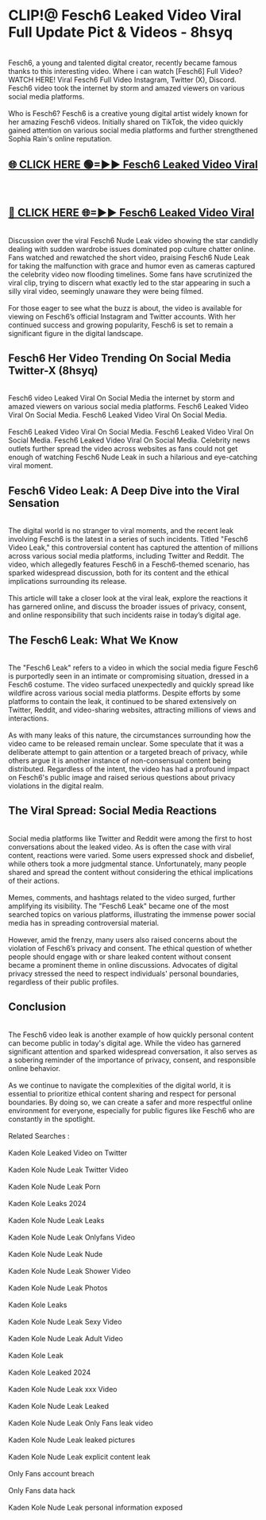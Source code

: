 # CLIP!@ Fesch6 Leaked Video Viral Full Update Pict & Videos - 8hsyq
<br>
Fesch6, a young and talented digital creator, recently became famous thanks to this interesting video. Where i can watch [Fesch6] Full Video? WATCH HERE! Viral Fesch6 Full Video Instagram, Twitter (X), Discord. Fesch6 video took the internet by storm and amazed viewers on various social media platforms.
<br><br>
Who is Fesch6? Fesch6 is a creative young digital artist widely known for her amazing Fesch6 videos. Initially shared on TikTok, the video quickly gained attention on various social media platforms and further strengthened Sophia Rain's online reputation.
<br>
<h2><a href="https://bestclip.site?title=Fesch6">🌐 CLICK HERE 🟢=►► Fesch6 Leaked Video Viral</a></h2>
<br>
<h2><a href="https://bestclip.site?title=Fesch6">🔴 CLICK HERE 🌐=►► Fesch6 Leaked Video Viral</a></h2>
<br>
Discussion over the viral Fesch6 Nude Leak video showing the star candidly dealing with sudden wardrobe issues dominated pop culture chatter online. Fans watched and rewatched the short video, praising Fesch6 Nude Leak for taking the malfunction with grace and humor even as cameras captured the celebrity video now flooding timelines. Some fans have scrutinized the viral clip, trying to discern what exactly led to the star appearing in such a silly viral video, seemingly unaware they were being filmed.
<br><br>
For those eager to see what the buzz is about, the video is available for viewing on Fesch6’s official Instagram and Twitter accounts. With her continued success and growing popularity, Fesch6 is set to remain a significant figure in the digital landscape.
<br>
<h2>Fesch6 Her Video Trending On Social Media Twitter-X (8hsyq)</h2>
<br>
Fesch6 video Leaked Viral On Social Media the internet by storm and amazed viewers on various social media platforms. Fesch6 Leaked Video Viral On Social Media. Fesch6 Leaked Video Viral On Social Media.
<br><br>
Fesch6 Leaked Video Viral On Social Media. Fesch6 Leaked Video Viral On Social Media. Fesch6 Leaked Video Viral On Social Media. Celebrity news outlets further spread the video across websites as fans could not get enough of watching Fesch6 Nude Leak in such a hilarious and eye-catching viral moment.
<br>
<h2>Fesch6 Video Leak: A Deep Dive into the Viral Sensation</h2>
<br>
The digital world is no stranger to viral moments, and the recent leak involving Fesch6 is the latest in a series of such incidents. Titled "Fesch6 Video Leak," this controversial content has captured the attention of millions across various social media platforms, including Twitter and Reddit. The video, which allegedly features Fesch6 in a Fesch6-themed scenario, has sparked widespread discussion, both for its content and the ethical implications surrounding its release.
<br><br>
This article will take a closer look at the viral leak, explore the reactions it has garnered online, and discuss the broader issues of privacy, consent, and online responsibility that such incidents raise in today’s digital age.
<br>
<h2>The Fesch6 Leak: What We Know</h2>
<br>
The "Fesch6 Leak" refers to a video in which the social media figure Fesch6 is purportedly seen in an intimate or compromising situation, dressed in a Fesch6 costume. The video surfaced unexpectedly and quickly spread like wildfire across various social media platforms. Despite efforts by some platforms to contain the leak, it continued to be shared extensively on Twitter, Reddit, and video-sharing websites, attracting millions of views and interactions.
<br><br>
As with many leaks of this nature, the circumstances surrounding how the video came to be released remain unclear. Some speculate that it was a deliberate attempt to gain attention or a targeted breach of privacy, while others argue it is another instance of non-consensual content being distributed. Regardless of the intent, the video has had a profound impact on Fesch6's public image and raised serious questions about privacy violations in the digital realm.
<br>
<h2>The Viral Spread: Social Media Reactions</h2>
<br>
Social media platforms like Twitter and Reddit were among the first to host conversations about the leaked video. As is often the case with viral content, reactions were varied. Some users expressed shock and disbelief, while others took a more judgmental stance. Unfortunately, many people shared and spread the content without considering the ethical implications of their actions.
<br><br>
Memes, comments, and hashtags related to the video surged, further amplifying its visibility. The "Fesch6 Leak" became one of the most searched topics on various platforms, illustrating the immense power social media has in spreading controversial material.
<br><br>
However, amid the frenzy, many users also raised concerns about the violation of Fesch6’s privacy and consent. The ethical question of whether people should engage with or share leaked content without consent became a prominent theme in online discussions. Advocates of digital privacy stressed the need to respect individuals' personal boundaries, regardless of their public profiles.
<br>
<h2>Conclusion</h2>
<br>
The Fesch6 video leak is another example of how quickly personal content can become public in today's digital age. While the video has garnered significant attention and sparked widespread conversation, it also serves as a sobering reminder of the importance of privacy, consent, and responsible online behavior.
<br><br>
As we continue to navigate the complexities of the digital world, it is essential to prioritize ethical content sharing and respect for personal boundaries. By doing so, we can create a safer and more respectful online environment for everyone, especially for public figures like Fesch6 who are constantly in the spotlight.
<br><br>
Related Searches :
<br><br>
Kaden Kole Leaked Video on Twitter
<br><br>
Kaden Kole Nude Leak Twitter Video
<br><br>
Kaden Kole Nude Leak Porn
<br><br>
Kaden Kole Leaks 2024
<br><br>
Kaden Kole Nude Leak Leaks
<br><br>
Kaden Kole Nude Leak Onlyfans Video
<br><br>
Kaden Kole Nude Leak Nude
<br><br>
Kaden Kole Nude Leak Shower Video
<br><br>
Kaden Kole Nude Leak Photos
<br><br>
Kaden Kole Leaks
<br><br>
Kaden Kole Nude Leak Sexy Video
<br><br>
Kaden Kole Nude Leak Adult Video
<br><br>
Kaden Kole Leak
<br><br>
Kaden Kole Leaked 2024
<br><br>
Kaden Kole Nude Leak xxx Video
<br><br>
Kaden Kole Nude Leak Leaked
<br><br>
Kaden Kole Nude Leak Only Fans leak video
<br><br>
Kaden Kole Nude Leak leaked pictures
<br><br>
Kaden Kole Nude Leak explicit content leak
<br><br>
Only Fans account breach
<br><br>
Only Fans data hack
<br><br>
Kaden Kole Nude Leak personal information exposed